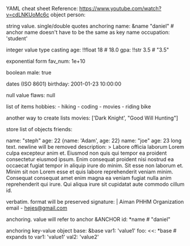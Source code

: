 YAML cheat sheet
Reference: https://www.youtube.com/watch?v=cdLNKUoMc6c
object
person:

string value. single/double quotes
anchoring
name: &name "daniel" # anchor name doesn't have to be the same as key name occupation: 'student'

integer value
type casting
age: !!float 18 # 18.0 gpa: !!str 3.5 # "3.5"

exponential form
fav_num: 1e+10

boolean
male: true

dates (ISO 8601)
birthday: 2001-01-23 10:00:00

null value
flaws: null

list of items
hobbies: - hiking - coding - movies - riding bike

another way to create lists
movies: ['Dark Knight', "Good Will Hunting"]

store list of objects
friends:

name: "steph" age: 22
{name: 'Adam', age: 22}
name: "joe" age: 23
long text. newline will be removed
description: > Labore officia laborum Lorem culpa excepteur anim et. Eiusmod non quis qui tempor ea proident consectetur eiusmod ipsum. Enim consequat proident nisi nostrud ea occaecat fugiat tempor in aliquip irure do minim. Sit esse non laborum et. Minim sit non Lorem esse et quis labore reprehenderit veniam minim. Consequat consequat amet enim magna ea veniam fugiat nulla anim reprehenderit qui irure. Qui aliqua irure sit cupidatat aute commodo cillum id.

verbatim. format will be preserved
signature: | Aiman PHHM Organization email - hejes@gmail.com

anchoring. value will refer to anchor &ANCHOR
id: *name # "daniel"

anchoring key-value object
base: &base var1: 'value1' foo: <<: *base # expands to var1: 'value1' val2: 'value2'
